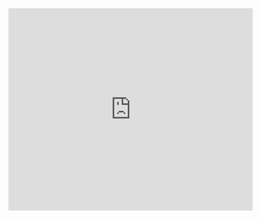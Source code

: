 <html>
  <iframe src="https://forkphorus.github.io/app.html?id=420760669" allowtransparency="true" width="485" height="402" frameborder="0" scrolling="no" allowfullscreen></iframe>
 </html>

